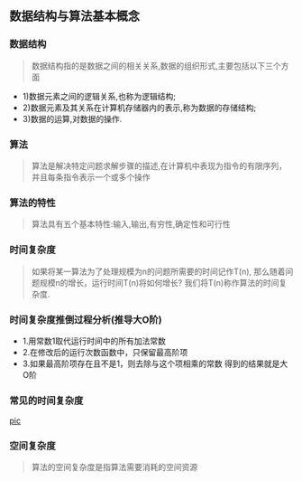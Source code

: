 ## 数据结构与算法基本概念

### 数据结构
> 数据结构指的是数据之间的相关关系,数据的组织形式,主要包括以下三个方面
- 1)数据元素之间的逻辑关系,也称为逻辑结构;
- 2)数据元素及其关系在计算机存储器内的表示,称为数据的存储结构;
- 3)数据的运算,对数据的操作.

### 算法
> 算法是解决特定问题求解步骤的描述,在计算机中表现为指令的有限序列，并且每条指令表示一个或多个操作

### 算法的特性
> 算法具有五个基本特性:输入,输出,有穷性,确定性和可行性

### 时间复杂度
> 如果将某一算法为了处理规模为n的问题所需要的时间记作T(n), 那么随着问题规模n的增长，运行时间T(n)将如何增长? 我们将T(n)称作算法的时间复杂度.

### 时间复杂度推倒过程分析(推导大O阶)
- 1.用常数1取代运行时间中的所有加法常数
- 2.在修改后的运行次数函数中，只保留最高阶项
- 3.如果最高阶项存在且不是1，则去除与这个项相乘的常数
得到的结果就是大O阶

### 常见的时间复杂度
[pic](https://github.com/chlsmile/blogfile/blob/master/blogpost/数据结构与算法/数据结构与算法基本概念.md)

### 空间复杂度
> 算法的空间复杂度是指算法需要消耗的空间资源


